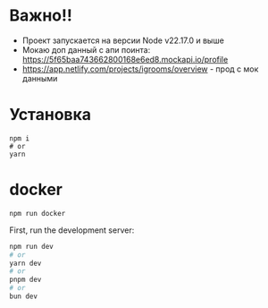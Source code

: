 # Важно!!
- Проект запускается на версии Node v22.17.0 и выше
- Мокаю доп данный с апи поинта: https://5f65baa743662800168e6ed8.mockapi.io/profile
- https://app.netlify.com/projects/igrooms/overview - прод с мок данными
# Установка
```
npm i
# or
yarn 
```

# docker
```
npm run docker
```

First, run the development server:

```bash
npm run dev
# or
yarn dev
# or
pnpm dev
# or
bun dev
```
